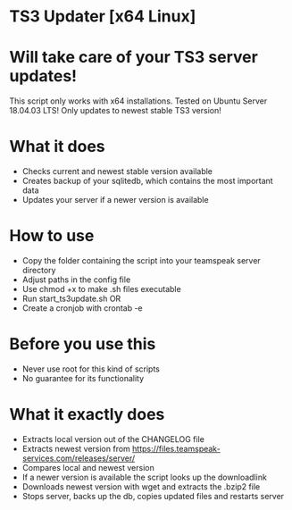 # TS3 Updater [x64 Linux]
# Will take care of your TS3 server updates!

This script only works with x64 installations. Tested on Ubuntu Server 18.04.03 LTS!
Only updates to newest stable TS3 version!

# What it does
- Checks current and newest stable version available
- Creates backup of your sqlitedb, which contains the most important data
- Updates your server if a newer version is available

# How to use
- Copy the folder containing the script into your teamspeak server directory
- Adjust paths in the config file
- Use chmod +x to make .sh files executable
- Run start_ts3update.sh 
OR
- Create a cronjob with crontab -e

# Before you use this
- Never use root for this kind of scripts
- No guarantee for its functionality

# What it exactly does
- Extracts local version out of the CHANGELOG file
- Extracts newest version from https://files.teamspeak-services.com/releases/server/
- Compares local and newest version
- If a newer version is available the script looks up the downloadlink
- Downloads newest version with wget and extracts the .bzip2 file
- Stops server, backs up the db, copies updated files and restarts server
